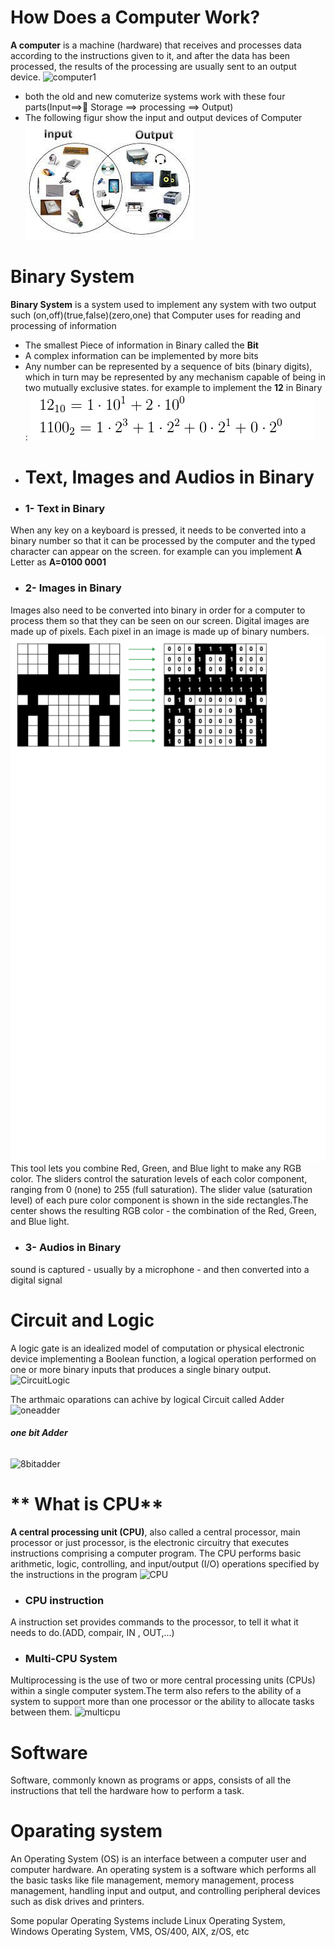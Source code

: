 # **How Does a Computer Work?**
**A computer** is a machine (hardware) that receives and processes data according to the instructions given to it, and after the data has been processed, the results of the processing are usually sent to an output device.
![computer1](https://www.learncomputerscienceonline.com/wp-content/uploads/2020/08/How-Computer-Works.jpg)
* both the old and new  comuterize systems  work with these four parts(Input==> ٍStorage ==> processing ==> Output)
* The following figur show the input and output devices of Computer
![inputdevices](images/com_in_out.jpg)

# **Binary System**
**Binary System** is a system used to implement any system with two output such (on,off)(true,false)(zero,one) that
Computer uses  for reading and processing of information
* The smallest Piece of information in Binary called the **Bit**
* A complex information can be implemented by more bits
* Any number can be represented by a sequence of bits (binary digits), which in turn may be represented by any mechanism capable of being in two mutually exclusive states. for example to implement the **12** in Binary :
![BinDec12](images/DBsys.png)
* # Text, Images and Audios in Binary
 * ### 1-  Text in Binary
 When any key on a keyboard is pressed, it needs to be converted into a binary number so that it can be processed by the computer and the typed character can appear on the screen. for example can you implement **A** Letter as 
 **A=0100 0001**

 * ### 2- Images in Binary
 Images also need to be converted into binary in order for a computer to process them so that they can be seen on our screen. Digital images are made up of pixels. Each pixel in an image is made up of binary numbers.
 ![Bimage](images/Bimag.png)
  This tool lets you combine Red, Green, and Blue light to make any RGB color. The sliders control the saturation levels of each color component, ranging from 0 (none) to 255 (full saturation).
 The slider value (saturation level) of each pure color component is shown in the side rectangles.The center shows the resulting RGB color - the combination of the Red, Green, and Blue light.

 * ### 3- Audios in Binary
  sound is captured - usually by a microphone - and then converted into a digital signal

# Circuit and Logic
A logic gate is an idealized model of computation or physical electronic device implementing a Boolean function, a logical operation performed on one or more binary inputs that produces a single binary output.
![CircuitLogic](https://encrypted-tbn0.gstatic.com/images?q=tbn:ANd9GcQ_tGhts0AcBawKpCNbJkEQiqt7zVUlVfBIXw&usqp=CAU.png)

The arthmaic oparations can achive by logical Circuit called Adder
![oneadder](https://i.stack.imgur.com/TpBpr.gif)
###### **one bit Adder**
![8bitadder](https://dept-info.labri.fr/~strandh/Teaching/AMP/Common/Strandh-Tutorial/adder-8-circuit.jpg)

# ** What is CPU**
**A central processing unit (CPU)**, also called a central processor, main processor or just processor, is the electronic circuitry that executes instructions comprising a computer program. The CPU performs basic arithmetic, logic, controlling, and input/output (I/O) operations specified by the instructions in the program
![CPU](https://upload.wikimedia.org/wikipedia/commons/thumb/d/d8/ABasicComputer.gif/370px-ABasicComputer.gif)

* ### CPU instruction
A instruction set  provides commands to the processor, to tell it what it needs to do.(ADD, compair, IN , OUT,...)

* ### Multi-CPU System
Multiprocessing is the use of two or more central processing units (CPUs) within a single computer system.The term also refers to the ability of a system to support more than one processor or the ability to allocate tasks between them.
![multicpu](https://encrypted-tbn0.gstatic.com/images?q=tbn:ANd9GcQqFTFsFMRERMSJ3vtYQu5UhBPrKogknwj9-g&usqp=CAU.png)

# Software
Software, commonly known as programs or apps, consists of all the instructions that tell the hardware how to perform a task.
# Oparating system
An Operating System (OS) is an interface between a computer user and computer hardware. An operating system is a software which performs all the basic tasks like file management, memory management, process management, handling input and output, and controlling peripheral devices such as disk drives and printers.

Some popular Operating Systems include Linux Operating System, Windows Operating System, VMS, OS/400, AIX, z/OS, etc







